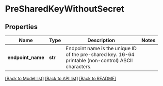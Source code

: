 # PreSharedKeyWithoutSecret

## Properties
Name | Type | Description | Notes
------------ | ------------- | ------------- | -------------
**endpoint_name** | **str** | Endpoint name is the unique ID of the pre-shared key. 16-64 printable (non-control) ASCII characters. | 

[[Back to Model list]](../README.md#documentation-for-models) [[Back to API list]](../README.md#documentation-for-api-endpoints) [[Back to README]](../README.md)


